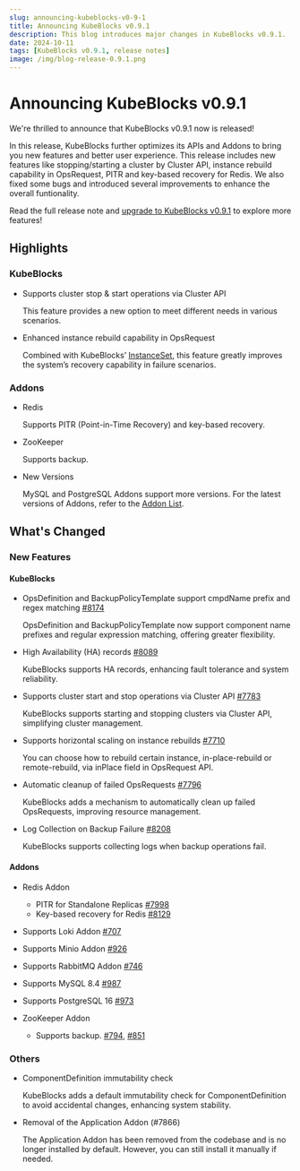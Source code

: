 ```yaml
---
slug: announcing-kubeblocks-v0-9-1
title: Announcing KubeBlocks v0.9.1
description: This blog introduces major changes in KubeBlocks v0.9.1.
date: 2024-10-11
tags: [KubeBlocks v0.9.1, release notes]
image: /img/blog-release-0.9.1.png
---
```


# Announcing KubeBlocks v0.9.1

We're thrilled to announce that KubeBlocks v0.9.1 now is released!

In this release, KubeBlocks further optimizes its APIs and Addons to bring you new features and better user experience. This release includes new features like stopping/starting a cluster by Cluster API, instance rebuild capability in OpsRequest, PITR and key-based recovery for Redis. We also fixed some bugs and introduced several improvements to enhance the overall funtionality.

Read the full release note and [upgrade to KubeBlocks v0.9.1](https://kubeblocks.io/docs/preview/user_docs/upgrade/upgrade-with-kbcli/upgrade-kubeblocks-to-0.9.1) to explore more features!

## Highlights

### KubeBlocks

- Supports cluster stop & start operations via Cluster API

   This feature provides a new option to meet different needs in various scenarios.

- Enhanced instance rebuild capability in OpsRequest

   Combined with KubeBlocks’ [InstanceSet](https://kubeblocks.io/blog/instanceset-introduction), this feature greatly improves the system’s recovery capability in failure scenarios.

### Addons

- Redis
  
   Supports PITR (Point-in-Time Recovery) and key-based recovery.

- ZooKeeper

   Supports backup.

- New Versions

   MySQL and PostgreSQL Addons support more versions. For the latest versions of Addons, refer to the [Addon List](https://github.com/apecloud/kubeblocks-addons?tab=readme-ov-file#supported-add-ons).

## What's Changed

### New Features

#### KubeBlocks

- OpsDefinition and BackupPolicyTemplate support cmpdName prefix and regex matching [#8174](https://github.com/apecloud/kubeblocks/pull/8174)

   OpsDefinition and BackupPolicyTemplate now support component name prefixes and regular expression matching, offering greater flexibility.

- High Availability (HA) records [#8089](https://github.com/apecloud/kubeblocks/pull/8089)

   KubeBlocks supports HA records, enhancing fault tolerance and system reliability.

- Supports cluster start and stop operations via Cluster API [#7783](https://github.com/apecloud/kubeblocks/pull/7783)

   KubeBlocks supports starting and stopping clusters via Cluster API, simplifying cluster management.

- Supports horizontal scaling on instance rebuilds  [#7710](https://github.com/apecloud/kubeblocks/pull/7710)

   You can choose how to rebuild certain instance, in-place-rebuild or remote-rebuild, via inPlace field in OpsRequest API.

- Automatic cleanup of failed OpsRequests [#7796](https://github.com/apecloud/kubeblocks/pull/7796)

   KubeBlocks adds a mechanism to automatically clean up failed OpsRequests, improving resource management.

- Log Collection on Backup Failure [#8208](https://github.com/apecloud/kubeblocks/pull/8208)

   KubeBlocks supports collecting logs when backup operations fail.

#### Addons

- Redis Addon
  - PITR for Standalone Replicas [#7998](https://github.com/apecloud/kubeblocks/pull/7998)
  - Key-based recovery for Redis [#8129](https://github.com/apecloud/kubeblocks/pull/8129)
- Supports Loki Addon [#707](https://github.com/apecloud/kubeblocks-addons/pull/707)
- Supports Minio Addon [#926](https://github.com/apecloud/kubeblocks-addons/pull/926)
- Supports RabbitMQ Addon [#746](https://github.com/apecloud/kubeblocks-addons/pull/746)
- Supports MySQL 8.4 [#987](https://github.com/apecloud/kubeblocks-addons/pull/987)
- Supports PostgreSQL 16 [#973](https://github.com/apecloud/kubeblocks-addons/pull/973)
- ZooKeeper Addon

   - Supports backup. [#794](https://github.com/apecloud/kubeblocks-addons/pull/794), [#851](https://github.com/apecloud/kubeblocks-addons/pull/851)

### Others

- ComponentDefinition immutability check

   KubeBlocks adds a default immutability check for ComponentDefinition to avoid accidental changes, enhancing system stability.

- Removal of the Application Addon (#7866)

   The Application Addon has been removed from the codebase and is no longer installed by default. However, you can still install it manually if needed.

